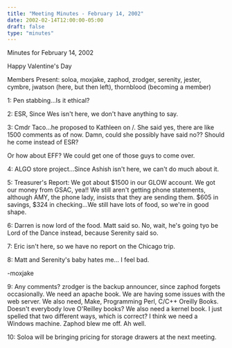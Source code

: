 ```yaml
---
title: "Meeting Minutes - February 14, 2002"
date: 2002-02-14T12:00:00-05:00
draft: false
type: "minutes"
---
```


Minutes for February 14, 2002 </p><p>
Happy Valentine's Day </p><p>
Members Present:  soloa, moxjake, zaphod, zrodger, serenity, jester, cymbre, jwatson (here, but then left), thornblood (becoming a member) </p><p>
1:  Pen stabbing...Is it ethical? </p><p>
2:  ESR, Since Wes isn't here, we don't have anything to say. </p><p>
3:  Cmdr Taco...he proposed to Kathleen on /.  She said yes, there are like 1500 comments as of now.  Damn, could she possibly have said no??  Should he come instead of ESR? </p><p>
Or how about EFF?  We could get one of those guys to come over. </p><p>
4:  ALGO store project...Since Ashish isn't here, we can't do much about it.   </p><p>
5:  Treasurer's Report:  We got about $1500 in our GLOW account.  We got our money from GSAC, yea!!  We still aren't getting phone statements, although AMY, the phone lady, insists that they are sending them.  $605 in savings, $324 in checking...We still have lots of food, so we're in good shape.   </p><p>
6:  Darren is now lord of the food.  Matt said so.  No, wait, he's going tyo be Lord of the Dance instead, because Serenity said so. </p><p>
7:  Eric isn't here, so we have no report on the Chicago trip.   </p><p>
8:  Matt and Serenity's baby hates me... I feel bad. </p><p>
		-moxjake</p><p>
9:  Any comments?  zrodger is the backup announcer, since zaphod forgets occasionally.  We need an apache book.  We are having some issues with the web server.  We also need, Make, Programming Perl, C/C++ Oreilly Books.  Doesn't everybody love O'Reilley books?  We also need a kernel book.  I just spelled that two different ways, which is correct?  I think we need a Windows machine.  Zaphod blew me off.  Ah well. </p><p>
10:  Soloa will be bringing pricing for storage drawers at the next meeting. </p><p>
</p><p>
</p>
